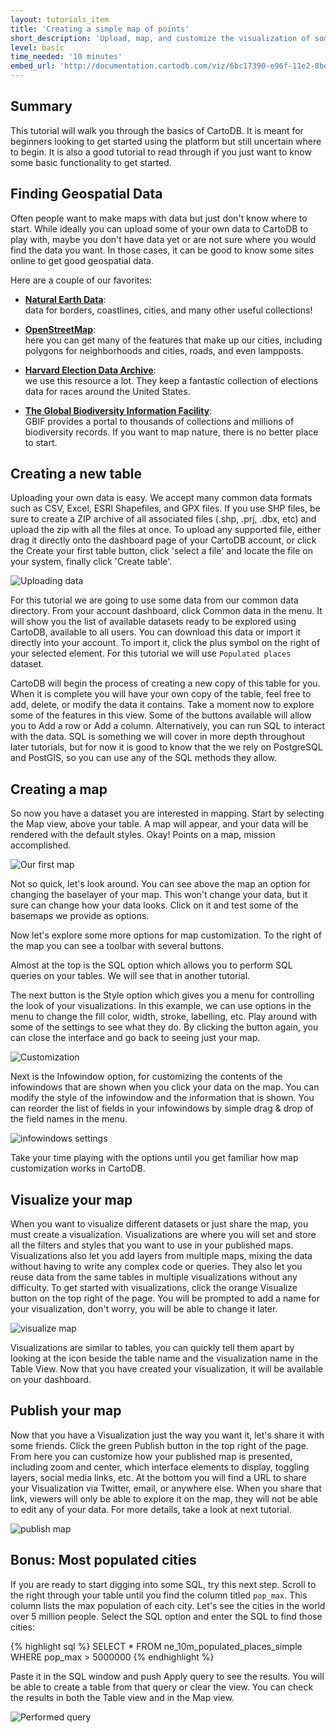 ```yaml
---
layout: tutorials_item
title: 'Creating a simple map of points'
short_description: 'Upload, map, and customize the visualization of some point data.'
level: basic
time_needed: '10 minutes'
embed_url: 'http://documentation.cartodb.com/viz/6bc17390-e96f-11e2-8be0-5404a6a683d5/embed_map?title=false&description=false&search=false&shareable=false&cartodb_logo=false&layer_selector=false&scrollwheel=false&sql=&zoom=3&center_lat=50.064191736659104&center_lon=21.62109375&height=300&id=cartodb-1373506926952'
---
```


## Summary

This tutorial will walk you through the basics of CartoDB. It is meant for beginners looking to get started using the platform but still uncertain where to begin. It is also a good tutorial to read through if you just want to know some basic functionality to get started.

## Finding Geospatial Data
Often people want to make maps with data but just don't know where to start. While ideally you can upload some of your own data to CartoDB to play with, maybe you don't have data yet or are not sure where you would find the data you want. In those cases, it can be good to know some sites online to get good geospatial data.

Here are a couple of our favorites:

- **[Natural Earth Data](http://www.naturalearthdata.com/)**:  
  data for borders, coastlines, cities, and many other useful collections!

- **[OpenStreetMap](http://www.openstreetmap.org/)**:  
  here you can get many of the features that make up our cities, including polygons for neighborhoods and cities, roads, and even lampposts.

- **[Harvard Election Data Archive](http://projects.iq.harvard.edu/eda/)**:  
  we use this resource a lot. They keep a fantastic collection of elections data for races around the United States.

- **[The Global Biodiversity Information Facility](http://data.gbif.org/welcome.htm)**:  
  GBIF provides a portal to thousands of collections and millions of biodiversity records. If you want to map nature, there is no better place to start.

## Creating a new table

Uploading your own data is easy. We accept many common data formats such as CSV, Excel, ESRI Shapefiles, and GPX files. If you use SHP files, be sure to create a ZIP archive of all associated files (.shp, .prj, .dbx, etc) and upload the zip with all the files at once. To upload any supported file, either drag it directly onto the dashboard page of your CartoDB account, or click the <span class="ui_element" data-element="create_table">Create your first table</span> button, click 'select a file' and locate the file on your system, finally click 'Create table'.

<p class="wrap-border"><img src="{{ '/img/layout/simple_points_map/img1.png' | prepend: site.baseurl }}" alt="Uploading data" /></p>

For this tutorial we are going to use some data from our common data directory. From your account dashboard, click <span class="ui_element" data-element="common_data">Common data</span> in the menu. It will show you the list of available datasets ready to be explored using CartoDB, available to all users. You can download this data or import it directly into your account. To import it, click <span class="ui_element" data-element="add_public_table">the plus symbol</span> on the right of your selected element. For this tutorial we will use `Populated places` dataset.

CartoDB will begin the process of creating a new copy of this table for you. When it is complete you will have your own copy of the table, feel free to add, delete, or modify the data it contains. Take a moment now to explore some of the features in this view. Some of the buttons available will allow you to <span class="ui_element" data-element="add_row">Add a row</span> or <span class="ui_element" data-element="add_column">Add a column</span>. Alternatively, you can run SQL to interact with the data. SQL is something we will cover in more depth throughout later tutorials, but for now it is good to know that the we rely on PostgreSQL and PostGIS, so you can use any of the SQL methods they allow.

## Creating a map

So now you have a dataset you are interested in mapping. Start by selecting the <span class="ui_element" data-element="map_view">Map view</span>, above your table. A map will appear, and your data will be rendered with the default styles. Okay! Points on a map, mission accomplished.

<p class="wrap-border"><img src="{{ '/img/layout/simple_points_map/img2.png' | prepend: site.baseurl }}" alt="Our first map" /></p>

Not so quick, let's look around. You can see above the map an option for <span class="ui_element" data-element="change_baselayer">changing the baselayer</span> of your map. This won't change your data, but it sure can change how your data looks. Click on it and test some of the basemaps we provide as options.

Now let's explore some more options for map customization. To the right of the map you can see a toolbar with several buttons.

Almost at the top is the <span class="ui_element" data-element="sql_option">SQL option</span> which allows you to perform SQL queries on your tables. We will see that in another tutorial.

The next button is the <span class="ui_element" data-element="style_option">Style option</span> which gives you a menu for controlling the look of your visualizations. In this example, we can use options in the menu to change the fill color, width, stroke, labelling, etc. Play around with some of the settings to see what they do. By clicking the button again, you can close the interface and go back to seeing just your map.

<p class="wrap-border"><img src="{{ '/img/layout/simple_points_map/img3.png' | prepend: site.baseurl }}" alt="Customization" /></p>

Next is the <span class="ui_element" data-element="infowindow_option">Infowindow option</span>, for customizing the contents of the infowindows that are shown when you click your data on the map. You can modify the style of the infowindow and the information that is shown. You can reorder the list of fields in your infowindows by simple drag & drop of the field names in the menu.

<p class="wrap-border"><img src="{{ '/img/layout/simple_points_map/img4.png' | prepend: site.baseurl }}" alt="infowindows settings" /></p>

Take your time playing with the options until you get familiar how map customization works in CartoDB.

## Visualize your map

When you want to visualize different datasets or just share the map, you must create a visualization. Visualizations are where you will set and store all the filters and styles that you want to use in your published maps. Visualizations also let you add layers from multiple maps, mixing the data without having to write any complex code or queries. They also let you reuse data from the same tables in multiple visualizations without any difficulty. To get started with visualizations, click the orange <span class="ui_element" data-element="visualize">Visualize</span> button on the top right of the page. You will be prompted to add a name for your visualization, don't worry, you will be able to change it later.

<p class="wrap-border"><img src="{{ '/img/layout/simple_points_map/img7.png' | prepend: site.baseurl }}" alt="visualize map" /></p>

Visualizations are similar to tables, you can quickly tell them apart by looking at the icon beside the <span class="ui_element" data-element="table_name">table name</span> and the <span class="ui_element" data-element="visualization_name">visualization name</span> in the <span class="ui_element" data-element="table_view">Table View</span>. Now that you have created your visualization, it will be available on your dashboard.

## Publish your map

Now that you have a Visualization just the way you want it, let's share it with some friends. Click the green <span class="ui_element" data-element="publish">Publish</span> button in the top right of the page. From here you can customize how your published map is presented, including zoom and center, which interface elements to display, toggling layers, social media links, etc. At the bottom you will find a URL to share your Visualization via Twitter, email, or anywhere else. When you share that link, viewers will only be able to explore it on the map, they will not be able to edit any of your data. For more details, take a look at next tutorial.

<p class="wrap-border"><img src="{{ '/img/layout/simple_points_map/img5.png' | prepend: site.baseurl }}" alt="publish map" /></p>

## Bonus: Most populated cities

If you are ready to start digging into some SQL, try this next step. Scroll to the right through your table until you find the column titled `pop_max`. This column lists the max population of each city. Let's see the cities in the world over 5 million people. Select the <span class="ui_element" data-element="sql_option">SQL option</span> and enter the SQL to find those cities:

{% highlight sql %}
SELECT *
FROM ne_10m_populated_places_simple
WHERE pop_max > 5000000
{% endhighlight %}

Paste it in the SQL window and push <span class="ui_element" data-element="apply_query">Apply query</span> to see the results. You will be able to create a table from that query or clear the view. You can check the results in both the <span class="ui_element" data-element="table_view">Table view</span> and in the <span class="ui_element" data-element="map_view">Map view</span>.

<p class="wrap-border"><img src="{{ '/img/layout/simple_points_map/img6.png' | prepend: site.baseurl }}" alt="Performed query" /></p>
